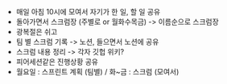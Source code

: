 - 매일 아침 10시에 모여서 자기가 한 일, 할 일 공유
- 돌아가면서 스크럼장 (주별로 or 월화수목금) -> 이름순으로 스크럼장
- 광복절은 쉬고
- 팀 별 스크럼 기록 -> 노션, 들으면서 노션에 공유
- 스크럼 내용 정리 -> 각자 깃헙 위키?
- 피어세션같은 진행상황 공유
- 월요일 : 스프린트 계획 (팀별) / 화~금 : 스크럼 (모여서)

